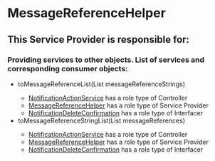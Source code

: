 # MessageReferenceHelper
## This Service Provider is responsible for:
### Providing services to other objects. List of services and corresponding consumer objects: 
* toMessageReferenceList(List<String> messageReferenceStrings)
	* [NotificationActionService](../Controllers/NotificationActionService.md) has a role type of Controller
	* [MessageReferenceHelper](../ServiceProviders/MessageReferenceHelper.md) has a role type of Service Provider
	* [NotificationDeleteConfirmation](../Interfacers/NotificationDeleteConfirmation.md) has a role type of Interfacer
* toMessageReferenceStringList(List<MessageReference> messageReferences)
	* [NotificationActionService](../Controllers/NotificationActionService.md) has a role type of Controller
	* [MessageReferenceHelper](../ServiceProviders/MessageReferenceHelper.md) has a role type of Service Provider
	* [NotificationDeleteConfirmation](../Interfacers/NotificationDeleteConfirmation.md) has a role type of Interfacer
